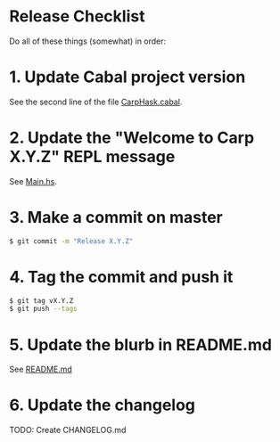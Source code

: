 # Release Checklist

Do all of these things (somewhat) in order:

# 1. Update Cabal project version

See the second line of the file [CarpHask.cabal](../CarpHask.cabal).

# 2. Update the "Welcome to Carp X.Y.Z" REPL message

See [Main.hs](../App/Main.hs).

# 3. Make a commit on master

```bash
$ git commit -m "Release X.Y.Z"
```

# 4. Tag the commit and push it

```bash
$ git tag vX.Y.Z
$ git push --tags
```

# 5. Update the blurb in README.md

See [README.md](../README.md)

# 6. Update the changelog

TODO: Create CHANGELOG.md
